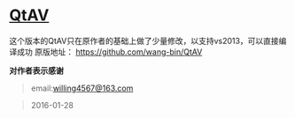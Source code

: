 # [QtAV](http://www.qtav.org)
这个版本的QtAV只在原作者的基础上做了少量修改，以支持vs2013，可以直接编译成功
原版地址：
https://github.com/wang-bin/QtAV

**对作者表示感谢**

> email:willing4567@163.com

> 2016-01-28
